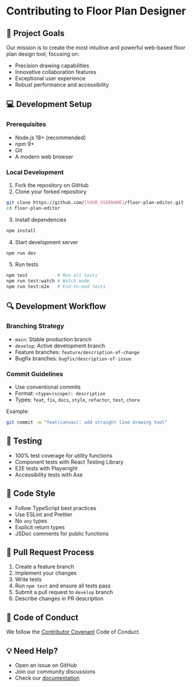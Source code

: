 
# Contributing to Floor Plan Designer

## 🎯 Project Goals

Our mission is to create the most intuitive and powerful web-based floor plan design tool, focusing on:
- Precision drawing capabilities
- Innovative collaboration features
- Exceptional user experience
- Robust performance and accessibility

## 💻 Development Setup

### Prerequisites
- Node.js 18+ (recommended)
- npm 9+
- Git
- A modern web browser

### Local Development

1. Fork the repository on GitHub
2. Clone your forked repository
```bash
git clone https://github.com/[YOUR_USERNAME]/floor-plan-editor.git
cd floor-plan-editor
```

3. Install dependencies
```bash
npm install
```

4. Start development server
```bash
npm run dev
```

5. Run tests
```bash
npm test           # Run all tests
npm run test:watch # Watch mode
npm run test:e2e   # End-to-end tests
```

## 🔍 Development Workflow

### Branching Strategy
- `main`: Stable production branch
- `develop`: Active development branch
- Feature branches: `feature/description-of-change`
- Bugfix branches: `bugfix/description-of-issue`

### Commit Guidelines
- Use conventional commits
- Format: `<type>(scope): description`
- Types: `feat`, `fix`, `docs`, `style`, `refactor`, `test`, `chore`

Example:
```bash
git commit -m "feat(canvas): add straight line drawing tool"
```

## 🧪 Testing

- 100% test coverage for utility functions
- Component tests with React Testing Library
- E2E tests with Playwright
- Accessibility tests with Axe

## 📝 Code Style

- Follow TypeScript best practices
- Use ESLint and Prettier
- No `any` types
- Explicit return types
- JSDoc comments for public functions

## 🚀 Pull Request Process

1. Create a feature branch
2. Implement your changes
3. Write tests
4. Run `npm test` and ensure all tests pass
5. Submit a pull request to `develop` branch
6. Describe changes in PR description

## 🤝 Code of Conduct

We follow the [Contributor Covenant](https://www.contributor-covenant.org/version/2/0/code_of_conduct/) Code of Conduct.

## 💡 Need Help?

- Open an issue on GitHub
- Join our community discussions
- Check our [documentation](docs/)
